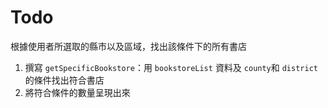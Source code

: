 # Todo
根據使用者所選取的縣市以及區域，找出該條件下的所有書店

1. 撰寫 `getSpecificBookstore`：用 `bookstoreList` 資料及 `county`和 `district` 的條件找出符合書店
2. 將符合條件的數量呈現出來

